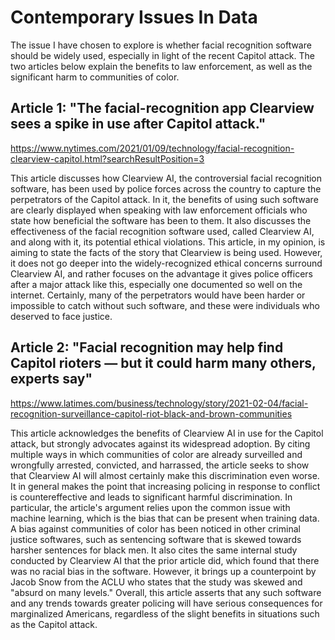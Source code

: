 # Contemporary Issues In Data

The issue I have chosen to explore is whether facial recognition software should be widely used, especially in light of the recent Capitol attack. The two articles below explain the benefits to law enforcement, as well as the significant harm to communities of color. 

## Article 1: "The facial-recognition app Clearview sees a spike in use after Capitol attack."
https://www.nytimes.com/2021/01/09/technology/facial-recognition-clearview-capitol.html?searchResultPosition=3

This article discusses how Clearview AI, the controversial facial recognition software, has been used by police forces across the country to capture the perpetrators of the Capitol attack. In it, the benefits of using such software are clearly displayed when speaking with law enforcement officials who state how beneficial the software has been to them. It also discusses the effectiveness of the facial recognition software used, called Clearview AI, and along with it, its potential ethical violations.
This article, in my opinion, is aiming to state the facts of the story that Clearview is being used. However, it does not go deeper into the widely-recognized ethical concerns surround Clearview AI, and rather focuses on the advantage it gives police officers after a major attack like this, especially one documented so well on the internet. Certainly, many of the perpetrators would have been harder or impossible to catch without such software, and these were individuals who deserved to face justice. 

## Article 2: "Facial recognition may help find Capitol rioters — but it could harm many others, experts say"
https://www.latimes.com/business/technology/story/2021-02-04/facial-recognition-surveillance-capitol-riot-black-and-brown-communities

This article acknowledges the benefits of Clearview AI in use for the Capitol attack, but strongly advocates against its widespread adoption. By citing multiple ways in which communities of color are already surveilled and wrongfully arrested, convicted, and harrassed, the article seeks to show that Clearview AI will almost certainly make this discrimination even worse. It in general makes the point that increasing policing in response to conflict is countereffective and leads to significant harmful discrimination. 
In particular, the article's argument relies upon the common issue with machine learning, which is the bias that can be present when training data. A bias against communities of color has been noticed in other criminal justice softwares, such as sentencing software that is skewed towards harsher sentences for black men. It also cites the same internal study conducted by Clearview AI that the prior article did, which found that there was no racial bias in the software. However, it brings up a counterpoint by Jacob Snow from the ACLU who states that the study was skewed and "absurd on many levels." Overall, this article asserts that any such software and any trends towards greater policing will have serious consequences for marginalized Americans, regardless of the slight benefits in situations such as the Capitol attack.